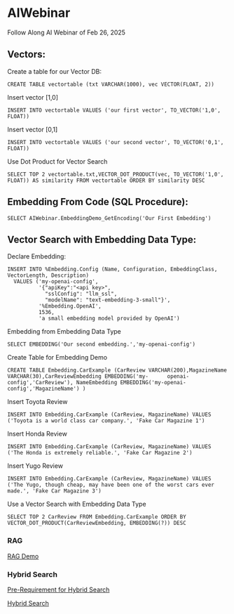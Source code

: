 # AIWebinar
Follow Along AI Webinar of Feb 26, 2025

## Vectors:
Create a table for our Vector DB:

    CREATE TABLE vectortable (txt VARCHAR(1000), vec VECTOR(FLOAT, 2))


Insert vector [1,0] 

    INSERT INTO vectortable VALUES ('our first vector', TO_VECTOR('1,0', FLOAT))

Insert vector [0,1]

    INSERT INTO vectortable VALUES ('our second vector', TO_VECTOR('0,1', FLOAT))

Use Dot Product for Vector Search

    SELECT TOP 2 vectortable.txt,VECTOR_DOT_PRODUCT(vec, TO_VECTOR('1,0', FLOAT)) AS similarity FROM vectortable ORDER BY similarity DESC

## Embedding From Code (SQL Procedure):

    SELECT AIWebinar.EmbeddingDemo_GetEncoding('Our First Embedding')

## Vector Search with Embedding Data Type:

Declare Embedding:

    INSERT INTO %Embedding.Config (Name, Configuration, EmbeddingClass, VectorLength, Description)
      VALUES ('my-openai-config', 
              '{"apiKey":"<api key>", 
                "sslConfig": "llm_ssl", 
                "modelName": "text-embedding-3-small"}',
              '%Embedding.OpenAI', 
              1536,  
              'a small embedding model provided by OpenAI') 

Embedding from Embedding Data Type
    
    SELECT EMBEDDING('Our second embedding.','my-openai-config')

Create Table for Embedding Demo

    CREATE TABLE Embedding.CarExample (CarReview VARCHAR(200),MagazineName VARCHAR(30),CarReviewEmbedding EMBEDDING('my-      openai-config','CarReview'), NameEmbedding EMBEDDING('my-openai-config','MagazineName') )

Insert Toyota Review

    INSERT INTO Embedding.CarExample (CarReview, MagazineName) VALUES ('Toyota is a world class car company.', 'Fake Car Magazine 1')

Insert Honda Review

    INSERT INTO Embedding.CarExample (CarReview, MagazineName) VALUES ('The Honda is extremely reliable.', 'Fake Car Magazine 2')

Insert Yugo Review

    INSERT INTO Embedding.CarExample (CarReview, MagazineName) VALUES ('The Yugo, though cheap, may have been one of the worst cars ever made.', 'Fake Car Magazine 3')

Use a Vector Search with Embedding Data Type

    SELECT TOP 2 CarReview FROM Embedding.CarExample ORDER BY VECTOR_DOT_PRODUCT(CarReviewEmbedding, EMBEDDING(?)) DESC

### RAG
[RAG Demo](https://github.com/Ari-Glikman/AIWebinar/blob/main/Jupyter%20Notebook/langchain-rag.ipynb)

### Hybrid Search
[Pre-Requirement for Hybrid Search](https://github.com/Ari-Glikman/AIWebinar/blob/main/Jupyter%20Notebook/sql_demo.ipynb)

[Hybrid Search](https://github.com/Ari-Glikman/AIWebinar/blob/main/Jupyter%20Notebook/sql_demo.ipynb)
